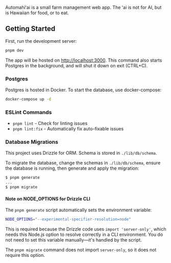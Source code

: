 Automahiʻai is a small farm management web app. The ʻai is not for AI, but is Hawaiian for food, or to eat.

## Getting Started

First, run the development server:

```bash
pnpm dev
```

The app will be hosted on [http://localhost:3000](http://localhost:3000). This command also starts Postgres in the background, and will shut it down on exit (CTRL+C).

### Postgres

Postgres is hosted in Docker. To start the database, use docker-compose:

```bash
docker-compose up -d
```

### ESLint Commands

- `pnpm lint` - Check for linting issues
- `pnpm lint:fix` - Automatically fix auto-fixable issues

### Database Migrations

This project uses Drizzle for ORM. Schema is stored in `./lib/db/schema`.

To migrate the database, change the schemas in `./lib/db/schema`, ensure the database is running, then generate and apply the migration:

```bash
$ pnpm generate
...
$ pnpm migrate
```

#### Note on NODE_OPTIONS for Drizzle CLI

The `pnpm generate` script automatically sets the environment variable:

```bash
NODE_OPTIONS="--experimental-specifier-resolution=node"
```

This is required because the Drizzle code uses `import 'server-only'`, which needs this Node.js option to resolve correctly in a CLI environment. You do not need to set this variable manually—it's handled by the script.

The `pnpm migrate` command does not import `server-only`, so it does not require this option.
